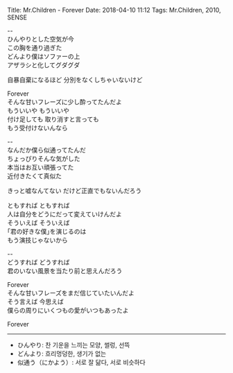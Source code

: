 Title: Mr.Children - Forever
Date: 2018-04-10 11:12
Tags: Mr.Children, 2010, SENSE


--  
ひんやりとした空気が今  
この胸を通り過ぎた  
どんより僕はソファーの上  
アザラシと化してグダグダ  
  
自暴自棄になるほど 分別をなくしちゃいないけど  
  
Forever  
そんな甘いフレーズに少し酔ってたんだよ  
もういいや もういいや  
付け足しても 取り消すと言っても  
もう受付けないんなら  
  
--  
なんだか僕ら似通ってたんだ  
ちょっぴりそんな気がした  
本当はお互い頑張ってた  
近付きたくて真似た  
  
きっと嘘なんてない だけど正直でもないんだろう  
  
ともすれば ともすれば  
人は自分をどうにだって変えていけんだよ  
そういえば そういえば  
｢君の好きな僕｣を演じるのは  
もう演技じゃないから  
  
--  
どうすれば どうすれば  
君のいない風景を当たり前と思えんだろう  
  
Forever  
そんな甘いフレーズをまだ信じていたいんだよ  
そう言えば 今思えば  
僕らの周りにいくつもの愛がいつもあったよ  
  
Forever

---

>
- ひんやり: 찬 기운을 느끼는 모양, 썰렁, 선뜩
- どんより: 흐리멍덩한, 생기가 없는
- 似通う（にかよう）: 서로 잘 닮다, 서로 비슷하다
